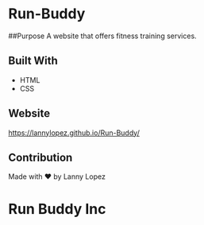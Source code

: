 # Run-Buddy

##Purpose
A website that offers fitness training services.

## Built With
* HTML
* CSS

## Website
https://lannylopez.github.io/Run-Buddy/

## Contribution
Made with ❤️ by Lanny Lopez

# Run Buddy Inc
